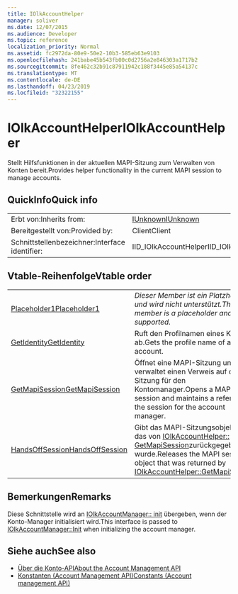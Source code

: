 ```yaml
---
title: IOlkAccountHelper
manager: soliver
ms.date: 12/07/2015
ms.audience: Developer
ms.topic: reference
localization_priority: Normal
ms.assetid: fc2972da-80e9-50e2-10b3-585eb63e9103
ms.openlocfilehash: 241babe45b543fb00c0d2756a2e846303a1717b2
ms.sourcegitcommit: 8fe462c32b91c87911942c188f3445e85a54137c
ms.translationtype: MT
ms.contentlocale: de-DE
ms.lasthandoff: 04/23/2019
ms.locfileid: "32322155"
---
```

# <a name="iolkaccounthelper"></a><span data-ttu-id="e85d1-102">IOlkAccountHelper</span><span class="sxs-lookup"><span data-stu-id="e85d1-102">IOlkAccountHelper</span></span>

<span data-ttu-id="e85d1-103">Stellt Hilfsfunktionen in der aktuellen MAPI-Sitzung zum Verwalten von Konten bereit.</span><span class="sxs-lookup"><span data-stu-id="e85d1-103">Provides helper functionality in the current MAPI session to manage accounts.</span></span>
  
## <a name="quick-info"></a><span data-ttu-id="e85d1-104">QuickInfo</span><span class="sxs-lookup"><span data-stu-id="e85d1-104">Quick info</span></span>

|||
|:-----|:-----|
|<span data-ttu-id="e85d1-105">Erbt von:</span><span class="sxs-lookup"><span data-stu-id="e85d1-105">Inherits from:</span></span>  <br/> |[<span data-ttu-id="e85d1-106">IUnknown</span><span class="sxs-lookup"><span data-stu-id="e85d1-106">IUnknown</span></span>](https://msdn.microsoft.com/library/33f1d79a-33fc-4ce5-a372-e08bda378332%28Office.15%29.aspx) <br/> |
|<span data-ttu-id="e85d1-107">Bereitgestellt von:</span><span class="sxs-lookup"><span data-stu-id="e85d1-107">Provided by:</span></span>  <br/> |<span data-ttu-id="e85d1-108">Client</span><span class="sxs-lookup"><span data-stu-id="e85d1-108">Client</span></span>  <br/> |
|<span data-ttu-id="e85d1-109">Schnittstellenbezeichner:</span><span class="sxs-lookup"><span data-stu-id="e85d1-109">Interface identifier:</span></span>  <br/> |<span data-ttu-id="e85d1-110">IID_IOlkAccountHelper</span><span class="sxs-lookup"><span data-stu-id="e85d1-110">IID_IOlkAccountHelper</span></span>  <br/> |
   
## <a name="vtable-order"></a><span data-ttu-id="e85d1-111">Vtable-Reihenfolge</span><span class="sxs-lookup"><span data-stu-id="e85d1-111">Vtable order</span></span>

|||
|:-----|:-----|
|[<span data-ttu-id="e85d1-112">Placeholder1</span><span class="sxs-lookup"><span data-stu-id="e85d1-112">Placeholder1</span></span>](iolkaccounthelper-placeholder1.md) <br/> | <span data-ttu-id="e85d1-113">*Dieser Member ist ein Platzhalter und wird nicht unterstützt.*</span><span class="sxs-lookup"><span data-stu-id="e85d1-113">*This member is a placeholder and is not supported.*</span></span>  <br/> |
|[<span data-ttu-id="e85d1-114">GetIdentity</span><span class="sxs-lookup"><span data-stu-id="e85d1-114">GetIdentity</span></span>](iolkaccounthelper-getidentity.md) <br/> |<span data-ttu-id="e85d1-115">Ruft den Profilnamen eines Kontos ab.</span><span class="sxs-lookup"><span data-stu-id="e85d1-115">Gets the profile name of an account.</span></span>  <br/> |
|[<span data-ttu-id="e85d1-116">GetMapiSession</span><span class="sxs-lookup"><span data-stu-id="e85d1-116">GetMapiSession</span></span>](iolkaccounthelper-getmapisession.md) <br/> |<span data-ttu-id="e85d1-117">Öffnet eine MAPI-Sitzung und verwaltet einen Verweis auf die Sitzung für den Kontomanager.</span><span class="sxs-lookup"><span data-stu-id="e85d1-117">Opens a MAPI session and maintains a reference to the session for the account manager.</span></span>  <br/> |
|[<span data-ttu-id="e85d1-118">HandsOffSession</span><span class="sxs-lookup"><span data-stu-id="e85d1-118">HandsOffSession</span></span>](iolkaccounthelper-handsoffsession.md) <br/> |<span data-ttu-id="e85d1-119">Gibt das MAPI-Sitzungsobjekt frei, das von [IOlkAccountHelper:: GetMapiSession](iolkaccounthelper-getmapisession.md)zurückgegeben wurde.</span><span class="sxs-lookup"><span data-stu-id="e85d1-119">Releases the MAPI session object that was returned by [IOlkAccountHelper::GetMapiSession](iolkaccounthelper-getmapisession.md).</span></span>  <br/> |
   
## <a name="remarks"></a><span data-ttu-id="e85d1-120">Bemerkungen</span><span class="sxs-lookup"><span data-stu-id="e85d1-120">Remarks</span></span>

<span data-ttu-id="e85d1-121">Diese Schnittstelle wird an [IOlkAccountManager:: init](iolkaccountmanager-init.md) übergeben, wenn der Konto-Manager initialisiert wird.</span><span class="sxs-lookup"><span data-stu-id="e85d1-121">This interface is passed to [IOlkAccountManager::Init](iolkaccountmanager-init.md) when initializing the account manager.</span></span> 
  
## <a name="see-also"></a><span data-ttu-id="e85d1-122">Siehe auch</span><span class="sxs-lookup"><span data-stu-id="e85d1-122">See also</span></span>

- [<span data-ttu-id="e85d1-123">Über die Konto-API</span><span class="sxs-lookup"><span data-stu-id="e85d1-123">About the Account Management API</span></span>](about-the-account-management-api.md) 
- [<span data-ttu-id="e85d1-124">Konstanten (Account Management API)</span><span class="sxs-lookup"><span data-stu-id="e85d1-124">Constants (Account management API)</span></span>](constants-account-management-api.md)

